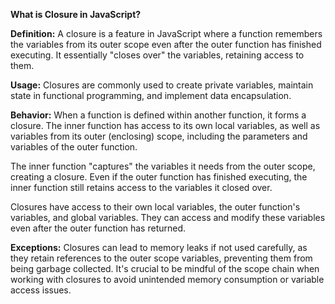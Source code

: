 **What is Closure in JavaScript?**


**Definition:**
A closure is a feature in JavaScript where a function remembers the variables from its outer scope even after the outer function has finished executing. It essentially "closes over" the variables, retaining access to them.

**Usage:**
Closures are commonly used to create private variables, maintain state in functional programming, and implement data encapsulation.

**Behavior:**
When a function is defined within another function, it forms a closure. The inner function has access to its own local variables, as well as variables from its outer (enclosing) scope, including the parameters and variables of the outer function.

The inner function "captures" the variables it needs from the outer scope, creating a closure. Even if the outer function has finished executing, the inner function still retains access to the variables it closed over.

Closures have access to their own local variables, the outer function's variables, and global variables. They can access and modify these variables even after the outer function has returned.

**Exceptions:**
Closures can lead to memory leaks if not used carefully, as they retain references to the outer scope variables, preventing them from being garbage collected.
It's crucial to be mindful of the scope chain when working with closures to avoid unintended memory consumption or variable access issues.